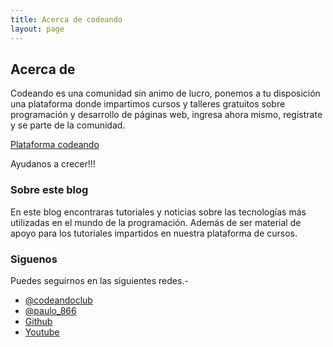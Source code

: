 ```yaml
---
title: Acerca de codeando
layout: page
---
```


## Acerca de

Codeando es una comunidad sin animo de lucro, ponemos a tu disposición una plataforma donde impartimos cursos y talleres gratuitos sobre programación y desarrollo de páginas web, ingresa ahora mismo, registrate y se parte de la comunidad.
 
[Plataforma codeando](http://codeando.club)

Ayudanos a crecer!!!

### Sobre este blog

En este blog encontraras tutoriales y noticias sobre las tecnologías más utilizadas en el mundo de la programación. Además de ser material de apoyo para los tutoriales impartidos en nuestra plataforma de cursos.

### Siguenos

Puedes seguirnos en las siguientes redes.-

* [@codeandoclub](https://twitter.com/codeandoclub)
* [@paulo_866](https://twitter.com/paulo_866)
* [Github](https://github.com/codeandomx)
* [Youtube](https://www.youtube.com/channel/UCS5t7Ynr2sPoWgUfsYHrksA)